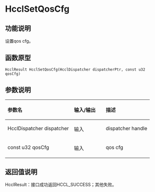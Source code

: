 # HcclSetQosCfg<a name="ZH-CN_TOPIC_0000001994627132"></a>

## 功能说明<a name="zh-cn_topic_0000001926623840_section2106mcpsimp"></a>

设置qos cfg。

## 函数原型<a name="zh-cn_topic_0000001926623840_section2104mcpsimp"></a>

```
HcclResult HcclSetQosCfg(HcclDispatcher dispatcherPtr, const u32 qosCfg)
```

## 参数说明<a name="zh-cn_topic_0000001926623840_section2108mcpsimp"></a>

<a name="zh-cn_topic_0000001926623840_table2109mcpsimp"></a>
<table><thead align="left"><tr id="zh-cn_topic_0000001926623840_row2115mcpsimp"><th class="cellrowborder" valign="top" width="46%" id="mcps1.1.4.1.1"><p id="zh-cn_topic_0000001926623840_p2117mcpsimp"><a name="zh-cn_topic_0000001926623840_p2117mcpsimp"></a><a name="zh-cn_topic_0000001926623840_p2117mcpsimp"></a>参数名</p>
</th>
<th class="cellrowborder" valign="top" width="22%" id="mcps1.1.4.1.2"><p id="zh-cn_topic_0000001926623840_p2119mcpsimp"><a name="zh-cn_topic_0000001926623840_p2119mcpsimp"></a><a name="zh-cn_topic_0000001926623840_p2119mcpsimp"></a>输入/输出</p>
</th>
<th class="cellrowborder" valign="top" width="32%" id="mcps1.1.4.1.3"><p id="zh-cn_topic_0000001926623840_p2121mcpsimp"><a name="zh-cn_topic_0000001926623840_p2121mcpsimp"></a><a name="zh-cn_topic_0000001926623840_p2121mcpsimp"></a>描述</p>
</th>
</tr>
</thead>
<tbody><tr id="zh-cn_topic_0000001926623840_row2123mcpsimp"><td class="cellrowborder" valign="top" width="46%" headers="mcps1.1.4.1.1 "><p id="zh-cn_topic_0000001926623840_p2125mcpsimp"><a name="zh-cn_topic_0000001926623840_p2125mcpsimp"></a><a name="zh-cn_topic_0000001926623840_p2125mcpsimp"></a>HcclDispatcher dispatcher</p>
</td>
<td class="cellrowborder" valign="top" width="22%" headers="mcps1.1.4.1.2 "><p id="zh-cn_topic_0000001926623840_p2127mcpsimp"><a name="zh-cn_topic_0000001926623840_p2127mcpsimp"></a><a name="zh-cn_topic_0000001926623840_p2127mcpsimp"></a>输入</p>
</td>
<td class="cellrowborder" valign="top" width="32%" headers="mcps1.1.4.1.3 "><p id="zh-cn_topic_0000001926623840_p2129mcpsimp"><a name="zh-cn_topic_0000001926623840_p2129mcpsimp"></a><a name="zh-cn_topic_0000001926623840_p2129mcpsimp"></a>dispatcher handle</p>
</td>
</tr>
<tr id="zh-cn_topic_0000001926623840_row2130mcpsimp"><td class="cellrowborder" valign="top" width="46%" headers="mcps1.1.4.1.1 "><p id="zh-cn_topic_0000001926623840_p2132mcpsimp"><a name="zh-cn_topic_0000001926623840_p2132mcpsimp"></a><a name="zh-cn_topic_0000001926623840_p2132mcpsimp"></a>const u32 qosCfg</p>
</td>
<td class="cellrowborder" valign="top" width="22%" headers="mcps1.1.4.1.2 "><p id="zh-cn_topic_0000001926623840_p2134mcpsimp"><a name="zh-cn_topic_0000001926623840_p2134mcpsimp"></a><a name="zh-cn_topic_0000001926623840_p2134mcpsimp"></a>输入</p>
</td>
<td class="cellrowborder" valign="top" width="32%" headers="mcps1.1.4.1.3 "><p id="zh-cn_topic_0000001926623840_p2136mcpsimp"><a name="zh-cn_topic_0000001926623840_p2136mcpsimp"></a><a name="zh-cn_topic_0000001926623840_p2136mcpsimp"></a>qos cfg</p>
</td>
</tr>
</tbody>
</table>

## 返回值说明<a name="zh-cn_topic_0000001926623840_section2137mcpsimp"></a>

HcclResult：接口成功返回HCCL\_SUCCESS；其他失败。

